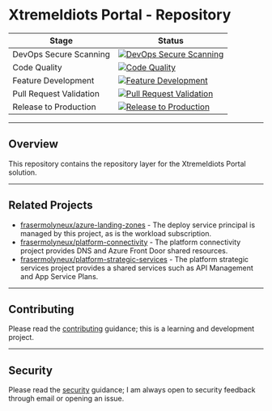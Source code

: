 # XtremeIdiots Portal - Repository

| Stage                   | Status                                                                                                                                                                                                                                             |
| ----------------------- | -------------------------------------------------------------------------------------------------------------------------------------------------------------------------------------------------------------------------------------------------- |
| DevOps Secure Scanning  | [![DevOps Secure Scanning](https://github.com/frasermolyneux/portal-repository/actions/workflows/devops-secure-scanning.yml/badge.svg)](https://github.com/frasermolyneux/portal-repository/actions/workflows/devops-secure-scanning.yml)          |
| Code Quality            | [![Code Quality](https://github.com/frasermolyneux/portal-repository/actions/workflows/codequality.yml/badge.svg)](https://github.com/frasermolyneux/portal-repository/actions/workflows/codequality.yml)                                          |
| Feature Development     | [![Feature Development](https://github.com/frasermolyneux/portal-repository/actions/workflows/feature-development.yml/badge.svg?branch=main)](https://github.com/frasermolyneux/portal-repository/actions/workflows/feature-development.yml)       |
| Pull Request Validation | [![Pull Request Validation](https://github.com/frasermolyneux/portal-repository/actions/workflows/pull-request-validation.yml/badge.svg)](https://github.com/frasermolyneux/portal-repository/actions/workflows/pull-request-validation.yml)       |
| Release to Production   | [![Release to Production](https://github.com/frasermolyneux/portal-repository/actions/workflows/release-to-production.yml/badge.svg?branch=main)](https://github.com/frasermolyneux/portal-repository/actions/workflows/release-to-production.yml) |

---

## Overview

This repository contains the repository layer for the XtremeIdiots Portal solution.

---

## Related Projects

* [frasermolyneux/azure-landing-zones](https://github.com/frasermolyneux/azure-landing-zones) - The deploy service principal is managed by this project, as is the workload subscription.
* [frasermolyneux/platform-connectivity](https://github.com/frasermolyneux/platform-connectivity) - The platform connectivity project provides DNS and Azure Front Door shared resources.
* [frasermolyneux/platform-strategic-services](https://github.com/frasermolyneux/platform-strategic-services) - The platform strategic services project provides a shared services such as API Management and App Service Plans.

---

## Contributing

Please read the [contributing](CONTRIBUTING.md) guidance; this is a learning and development project.

---

## Security

Please read the [security](SECURITY.md) guidance; I am always open to security feedback through email or opening an issue.

